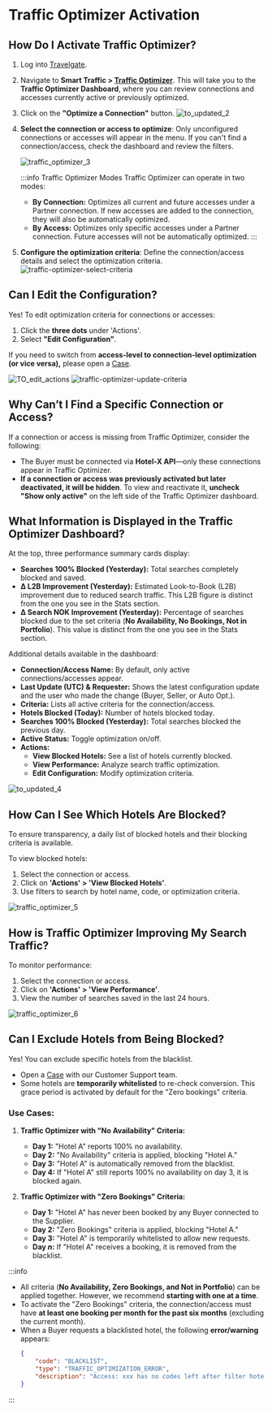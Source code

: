 ﻿---
sidebar_position: 3
---

# Traffic Optimizer Activation

## How Do I Activate Traffic Optimizer?

1. Log into [Travelgate](https://www.travelgate.com/).
2. Navigate to **Smart Traffic > [Traffic Optimizer](https://app.travelgate.com/traffic-optimizer)**. This will take you to the **Traffic Optimizer Dashboard**, where you can review connections and accesses currently active or previously optimized.
3. Click on the **"Optimize a Connection"** button.
   ![to_updated_2](https://storage.travelgate.com/kbase/to_updated_2.jpg)
4. **Select the connection or access to optimize**: Only unconfigured connections or accesses will appear in the menu. If you can't find a connection/access, check the dashboard and review the filters.

   ![traffic_optimizer_3](https://storage.travelgate.com/kbase/traffic_optimizer_3.jpg)

   :::info Traffic Optimizer Modes
   Traffic Optimizer can operate in two modes:
   - **By Connection:** Optimizes all current and future accesses under a Partner connection. If new accesses are added to the connection, they will also be automatically optimized.
   - **By Access:** Optimizes only specific accesses under a Partner connection. Future accesses will not be automatically optimized.
   :::

5. **Configure the optimization criteria**: Define the connection/access details and select the optimization criteria.
   ![traffic-optimizer-select-criteria](https://storage.travelgate.com/kbase/traffic-optimizer-select-criteria.jpg)

## Can I Edit the Configuration?

Yes! To edit optimization criteria for connections or accesses:
1. Click the **three dots** under 'Actions'.
2. Select **"Edit Configuration"**.

If you need to switch from **access-level to connection-level optimization (or vice versa),** please open a [Case](https://app.travelgate.com/support).

![TO_edit_actions](https://storage.travelgate.com/kbase/TO_edit_actions.jpg)
![traffic-optimizer-update-criteria](https://storage.travelgate.com/kbase/traffic-optimizer-update-criteria.jpg)

## Why Can’t I Find a Specific Connection or Access?

If a connection or access is missing from Traffic Optimizer, consider the following:
- The Buyer must be connected via **Hotel-X API**—only these connections appear in Traffic Optimizer.
- **If a connection or access was previously activated but later deactivated, it will be hidden**. To view and reactivate it, **uncheck "Show only active"** on the left side of the Traffic Optimizer dashboard.

## What Information is Displayed in the Traffic Optimizer Dashboard?

At the top, three performance summary cards display:

- **Searches 100% Blocked (Yesterday):** Total searches completely blocked and saved.
- **Δ L2B Improvement (Yesterday):** Estimated Look-to-Book (L2B) improvement due to reduced search traffic. This L2B figure is distinct from the one you see in the Stats section.
- **Δ Search NOK Improvement (Yesterday):** Percentage of searches blocked due to the set criteria (**No Availability, No Bookings, Not in Portfolio**). This value is distinct from the one you see in the Stats section.

Additional details available in the dashboard:
- **Connection/Access Name:** By default, only active connections/accesses appear.
- **Last Update (UTC) & Requester:** Shows the latest configuration update and the user who made the change (Buyer, Seller, or Auto Opt.).
- **Criteria:** Lists all active criteria for the connection/access.
- **Hotels Blocked (Today):** Number of hotels blocked today.
- **Searches 100% Blocked (Yesterday):** Total searches blocked the previous day.
- **Active Status:** Toggle optimization on/off.
- **Actions:**
  - **View Blocked Hotels:** See a list of hotels currently blocked.
  - **View Performance:** Analyze search traffic optimization.
  - **Edit Configuration:** Modify optimization criteria.

![to_updated_4](https://storage.travelgate.com/kbase/to_updated_4.jpg)

## How Can I See Which Hotels Are Blocked?

To ensure transparency, a daily list of blocked hotels and their blocking criteria is available.

To view blocked hotels:
1. Select the connection or access.
2. Click on **'Actions' > 'View Blocked Hotels'**.
3. Use filters to search by hotel name, code, or optimization criteria.

![traffic_optimizer_5](https://storage.travelgate.com/kbase/traffic_optimizer_5.jpg)

## How is Traffic Optimizer Improving My Search Traffic?

To monitor performance:
1. Select the connection or access.
2. Click on **'Actions' > 'View Performance'**.
3. View the number of searches saved in the last 24 hours.

![traffic_optimizer_6](https://storage.travelgate.com/kbase/traffic_optimizer_6.jpg)

## Can I Exclude Hotels from Being Blocked?

Yes! You can exclude specific hotels from the blacklist.

- Open a [Case](/kb/platform/support-portal/case-guidelines) with our Customer Support team.
- Some hotels are **temporarily whitelisted** to re-check conversion. This grace period is activated by default for the "Zero bookings" criteria.

### Use Cases:

1. **Traffic Optimizer with "No Availability" Criteria:**
   - **Day 1:** "Hotel A" reports 100% no availability.
   - **Day 2:** "No Availability" criteria is applied, blocking "Hotel A."
   - **Day 3:** "Hotel A" is automatically removed from the blacklist.
   - **Day 4:** If "Hotel A" still reports 100% no availability on day 3, it is blocked again.

2. **Traffic Optimizer with "Zero Bookings" Criteria:**
   - **Day 1:** "Hotel A" has never been booked by any Buyer connected to the Supplier.
   - **Day 2:** "Zero Bookings" criteria is applied, blocking "Hotel A."
   - **Day 3:** "Hotel A" is temporarily whitelisted to allow new requests.
   - **Day _n_:** If "Hotel A" receives a booking, it is removed from the blacklist.

:::info
- All criteria (**No Availability, Zero Bookings, and Not in Portfolio**) can be applied together. However, we recommend **starting with one at a time**.
- To activate the "Zero Bookings" criteria, the connection/access must have **at least one booking per month for the past six months** (excluding the current month).
- When a Buyer requests a blacklisted hotel, the following **error/warning** appears:
  ```json
  {
      "code": "BLACKLIST",
      "type": "TRAFFIC_OPTIMIZATION_ERROR",
      "description": "Access: xxx has no codes left after filter hotel codes."
  }
  ```
:::

